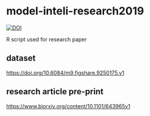 # model-inteli-research2019

[![DOI](https://zenodo.org/badge/200035373.svg)](https://zenodo.org/badge/latestdoi/200035373)

R script used for research paper 

## dataset

https://doi.org/10.6084/m9.figshare.9250175.v1

## research article pre-print

https://www.biorxiv.org/content/10.1101/643965v1

